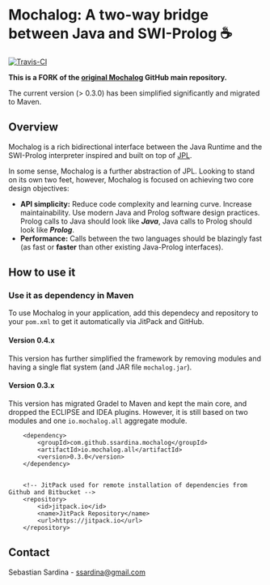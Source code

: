 # Mochalog: A two-way bridge between Java and SWI-Prolog :coffee:

[![Travis-CI](https://img.shields.io/travis/mochalog/mochalog.svg)](https://travis-ci.org/mochalog/mochalog/builds)

**This is a FORK of the [original Mochalog](https://github.com/mochalog/mochalog) GitHub main repository.**

The current version (> 0.3.0) has been simplified significantly and migrated to Maven. 

## Overview

Mochalog is a rich bidirectional interface between the Java Runtime and the SWI-Prolog interpreter inspired and built on top of [JPL](http://jpl7.org/). 

In some sense, Mochalog is a further abstraction of JPL. Looking to stand on its own two feet, however, Mochalog is focused on achieving two core design objectives:

* **API simplicity:** Reduce code complexity and learning curve. Increase maintainability. Use modern Java and Prolog software design practices. Prolog calls to Java should look like ***Java***, Java calls to Prolog should look like ***Prolog***.
* **Performance:** Calls between the two languages should be blazingly fast (as fast or **faster** than other existing Java-Prolog interfaces).


## How to use it

### Use it as dependency in Maven

To use Mochalog in your application, add this dependecy and repository to your `pom.xml` to get it automatically via JitPack and GitHub.

#### Version 0.4.x

This version has further simplified the framework by removing modules and having a single flat system (and JAR file `mochalog.jar`).

#### Version 0.3.x

This version has migrated Gradel to Maven and kept the main core, and dropped the ECLIPSE and IDEA plugins. However, it is still based on two modules and one `io.mochalog.all` aggregate module.

        <dependency>
            <groupId>com.github.ssardina.mochalog</groupId>
            <artifactId>io.mochalog.all</artifactId>
            <version>0.3.0</version>
        </dependency>
        
        
        <!-- JitPack used for remote installation of dependencies from Github and Bitbucket -->
        <repository>
            <id>jitpack.io</id>
            <name>JitPack Repository</name>
            <url>https://jitpack.io</url>
        </repository>
        
        
        
## Contact

Sebastian Sardina - ssardina@gmail.com
